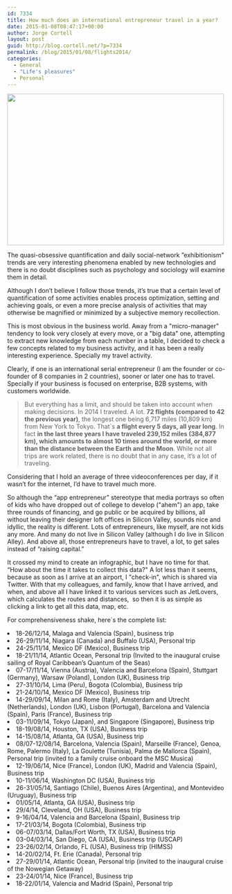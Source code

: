 ```yaml
---
id: 7334
title: How much does an international entrepreneur travel in a year?
date: 2015-01-08T08:47:17+00:00
author: Jorge Cortell
layout: post
guid: http://blog.cortell.net/?p=7334
permalink: /blog/2015/01/08/flights2014/
categories:
  - General
  - "Life's pleasures"
  - Personal
---
```

<p class="p1">
  <img class="aligncenter" src="http://www.jetlovers.com/flights/map/?w=500&h=350&uid=11060" alt="" width="500" height="350" />
</p>

<p class="p1">
  The quasi-obsessive quantification and daily social-network ”exhibitionism" trends are very interesting phenomena enabled by new technologies and there is no doubt disciplines such as psychology and sociology will examine them in detail.
</p>

<p class="p1">
  Although I don’t believe I follow those trends, it’s true that a certain level of quantification of some activities enables process optimization, setting and achieving goals, or even a more precise analysis of activities that may otherwise be magnified or minimized by a subjective memory recollection.
</p>

<p class="p1">
  This is most obvious in the business world. Away from a "micro-manager" tendency to look very closely at every move, or a "big data" one, attempting to extract new knowledge from each number in a table, I decided to check a few concepts related to my business activity, and it has been a really interesting experience. Specially my travel activity.
</p>

<p class="p1">
  Clearly, if one is an international serial entrepreneur (I am the founder or co-founder of 8 companies in 2 countries), sooner or later one has to travel. Specially if your business is focused on enterprise, B2B systems, with customers worldwide.
</p>

> <p class="p1">
>   But everything has a limit, and should be taken into account when making decisions. In 2014 I traveled. A lot. <strong>72 flights (compared to 42 the previous year)</strong>, the longest one being 6,717 miles (10,809 km) from New York to Tokyo. That`s <strong>a flight every 5 days, all year long</strong>. In fact <strong>in the last three years I have traveled 239,152 miles (384,877 km), which amounts to almost 10 times around the world, or more than the distance between the Earth and the Moon</strong>. While not all trips are work related, there is no doubt that in any case, it’s a lot of traveling.
> </p>

<p class="p1">
  Considering that I hold an average of three videoconferences per day, if it wasn’t for the internet, I’d have to travel much more.
</p>

<p class="p1">
  So although the “app entrepreneur" stereotype that media portrays so often of kids who have dropped out of college to develop ("ahem") an app, take three rounds of financing, and go public or be acquired by billions, all without leaving their designer loft offices in Silicon Valley, sounds nice and idyllic, the reality is different. Lots of entrepreneurs, like myself, are not kids any more. And many do not live in Silicon Valley (although I do live in Silicon Alley). And above all, those entrepreneurs have to travel, a lot, to get sales instead of “raising capital.”
</p>

<p class="p1">
  It crossed my mind to create an infographic, but I have no time for that. “How about the time it takes to collect this data?" A lot less than it seems, because as soon as I arrive at an airport, I "check-in", which is shared via Twitter. With that my colleagues, and family, know that I have arrived, and when, and above all I have linked it to various services such as JetLovers, which calculates the routes and distances,<span class="Apple-converted-space">  </span>so then it is as simple as clicking a link to get all this data, map, etc.
</p>

<p class="p1">
  For comprehensiveness shake, here`s the complete list:
</p>

<li class="p1">
  18-26/12/14, Malaga and Valencia (Spain), business trip
</li>
<li class="p1">
  26-29/11/14, Niagara (Canada) and Buffalo (USA), Personal trip
</li>
<li class="p1">
  24-25/11/14, Mexico DF (Mexico), Business trip
</li>
<li class="p1">
  18-21/11/14, Atlantic Ocean, Personal trip (Invited to the inaugural cruise sailing of Royal Caribbean’s Quantum of the Seas)
</li>
<li class="p1">
  07-17/11/14, Vienna (Austria), Valencia and Barcelona (Spain), Stuttgart (Germany), Warsaw (Poland), London (UK), Business trip
</li>
<li class="p1">
  27-31/10/14, Lima (Peru), Bogota (Colombia), Business trip
</li>
<li class="p1">
  21-24/10/14, Mexico DF (Mexico), Business trip
</li>
<li class="p1">
  14-29/09/14, Milan and Rome (Italy), Amsterdam and Utrecht (Netherlands), London (UK), Lisbon (Portugal), Barcelona and Valencia (Spain), Paris (France), Business trip
</li>
<li class="p1">
  03-11/09/14, Tokyo (Japan), and Singapore (Singapore), Business trip
</li>
<li class="p1">
  18-19/08/14, Houston, TX (USA), Business trip
</li>
<li class="p1">
  14-15/08/14, Atlanta, GA (USA), Business trip
</li>
<li class="p1">
  08/07-12/08/14, Barcelona, Valencia (Spain), Marseille (France), Genoa, Rome, Palermo (Italy), La Goulette (Tunisia), Palma de Mallorca (Spain), Personal trip (invited to a family cruise onboard the MSC Musica)
</li>
<li class="p1">
  12-19/06/14, Nice (France), London (UK), Madrid and Valencia (Spain), Business trip
</li>
<li class="p1">
  10-11/06/14, Washington DC (USA), Business trip
</li>
<li class="p1">
  26-31/05/14, Santiago (Chile), Buenos Aires (Argentina), and Montevideo (Uruguay), Business trip
</li>
<li class="p1">
  01/05/14, Atlanta, GA (USA), Business trip
</li>
<li class="p1">
  29/4/14, Cleveland, OH (USA), Business trip
</li>
<li class="p1">
  9-16/04/14, Valencia and Barcelona (Spain), Business trip
</li>
<li class="p1">
  17-21/03/14, Bogota (Colombia), Business trip
</li>
<li class="p1">
  06-07/03/14, Dallas/Fort Worth, TX (USA), Business trip
</li>
<li class="p1">
  03-04/03/14, San Diego, CA (USA), Business trip (USCAP)
</li>
<li class="p1">
  23-26/02/14, Orlando, FL (USA), Business trip (HIMSS)
</li>
<li class="p1">
  14-20/02/14, Ft. Erie (Canada), Personal trip
</li>
<li class="p1">
  27-29/01/14, Atlantic Ocean, Personal trip (invited to the inaugural cruise of the Nowegian Getaway)
</li>
<li class="p1">
  23-24/01/14, Nice (France), Business trip
</li>
<li class="p1">
  18-22/01/14, Valencia and Madrid (Spain), Personal trip
</li>